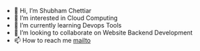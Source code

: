 - 👋 Hi, I’m Shubham Chettiar
- 👀 I’m interested in Cloud Computing
- 🌱 I’m currently learning Devops Tools
- 💞️ I’m looking to collaborate on Website Backend Development
- 📫 How to reach me [mailto](mailto:shubhamchettiar123@gmail.com)

